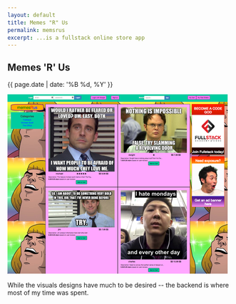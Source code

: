 ```yaml
---
layout: default
title: Memes "R" Us 
permalink: memsrus
excerpt: ...is a fullstack online store app
---
```


## Memes 'R' Us 

{{ page.date | date: '%B %d, %Y' }}

![Image of Memes R us, excessive use of flamboyant colors ](../memesrus.png)


While the visuals designs have much to be desired -- the backend is where most of my time was spent. 

